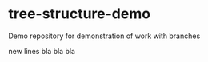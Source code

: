 # tree-structure-demo
Demo repository for demonstration of work with branches

new lines bla bla bla
